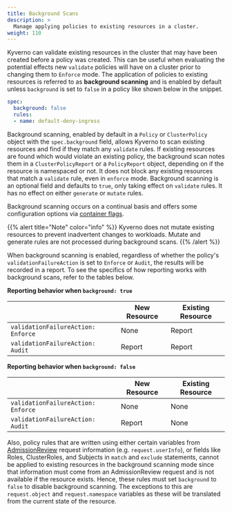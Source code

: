 ```yaml
---
title: Background Scans 
description: >
  Manage applying policies to existing resources in a cluster.
weight: 110
---
```


Kyverno can validate existing resources in the cluster that may have been created before a policy was created. This can be useful when evaluating the potential effects new `validate` policies will have on a cluster prior to changing them to `Enforce` mode. The application of policies to existing resources is referred to as **background scanning** and is enabled by default unless `background` is set to `false` in a policy like shown below in the snippet.

```yaml
spec:
  background: false
  rules:
  - name: default-deny-ingress
```

Background scanning, enabled by default in a `Policy` or `ClusterPolicy` object with the `spec.background` field, allows Kyverno to scan existing resources and find if they match any `validate` rules. If existing resources are found which would violate an existing policy, the background scan notes them in a `ClusterPolicyReport` or a `PolicyReport` object, depending on if the resource is namespaced or not. It does not block any existing resources that match a `validate` rule, even in `enforce` mode. Background scanning is an optional field and defaults to `true`, only taking effect on `validate` rules. It has no effect on either `generate` or `mutate` rules.

Background scanning occurs on a continual basis and offers some configuration options via [container flags](/docs/installation/#container-flags).

{{% alert title="Note" color="info" %}}
Kyverno does not mutate existing resources to prevent inadvertent changes to workloads. Mutate and generate rules are not processed during background scans.
{{% /alert %}}

When background scanning is enabled, regardless of whether the policy's `validationFailureAction` is set to `Enforce` or `Audit`, the results will be recorded in a report. To see the specifics of how reporting works with background scans, refer to the tables below.

**Reporting behavior when `background: true`**

|                                  | New Resource | Existing Resource |
|----------------------------------|--------------|-------------------|
| `validationFailureAction: Enforce` | None         | Report            |
| `validationFailureAction: Audit`   | Report       | Report            |

**Reporting behavior when `background: false`**

|                                  | New Resource | Existing Resource |
|----------------------------------|--------------|-------------------|
| `validationFailureAction: Enforce` | None         | None              |
| `validationFailureAction: Audit`   | Report       | None              |

Also, policy rules that are written using either certain variables from [AdmissionReview](/docs/writing-policies/variables/#variables-from-admission-review-request-data) request information (e.g. `request.userInfo`), or fields like Roles, ClusterRoles, and Subjects in `match` and `exclude` statements, cannot be applied to existing resources in the background scanning mode since that information must come from an AdmissionReview request and is not available if the resource exists. Hence, these rules must set `background` to `false` to disable background scanning. The exceptions to this are `request.object` and `request.namespace` variables as these will be translated from the current state of the resource.
